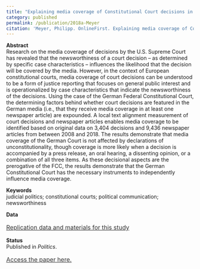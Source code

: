 ```yaml
---
title: "Explaining media coverage of Constitutional Court decisions in Germany: The role of case characteristics"
category: published
permalink: /publication/2018a-Meyer
citation: 'Meyer, Philipp. OnlineFirst. Explaining media coverage of Constitutional Court decisions in Germany: The role of case characteristics. <i>Political Communication</i>. DOI: 10.1080/10584609.2020.1784329'
---
```


<p><b>Abstract</b><br>
Research on the media coverage of decisions by the U.S. Supreme Court has revealed that the newsworthiness of a court decision – as determined by specific case characteristics – influences the likelihood that the decision will be covered by the media. However, in the context of European constitutional courts, media coverage of court decisions can be understood to be a form of justice reporting that focuses on general public interest and is operationalized by case characteristics that indicate the newsworthiness of the decisions. Using the case of the German Federal Constitutional Court, the determining factors behind whether court decisions are featured in the German media (i.e., that they receive media coverage in at least one newspaper article) are expounded. A local text alignment measurement of court decisions and newspaper articles enables media coverage to be identified based on original data on 3,404 decisions and 9,436 newspaper articles from between 2008 and 2018. The results demonstrate that media coverage of the German Court is not affected by declarations of unconstitutionality, though coverage is more likely when a decision is accompanied by a press release, an oral hearing, a dissenting opinion, or a combination of all three items. As these decisional aspects are the prerogative of the FCC, the results demonstrate that the German Constitutional Court has the necessary instruments to independently influence media coverage.</p>

<p><b>Keywords</b><br>judicial politics; constitutional courts; political communication; newsworthiness</p>

<p><b>Data</b><br>
<p style="line-height: 1.5;" align="left"><span style="font-size: medium;"><a style="line-height: 1.5;" href="https://doi.org/10.17605/OSF.IO/HFY4K"><span style="color: #333333;"><span style="font-size: medium;">Replication data and materials for this study</span></span></a></p>

<p><b>Status</b><br>
Published in <i>Politics</i>.

  <p style="line-height: 1.5;" align="left"><span style="font-size: medium;"><a style="line-height: 1.5;" href="https://www.tandfonline.com/doi/full/10.1080/10584609.2020.1784329"><span style="color: #333333;"><span style="font-size: medium;">Access the paper here.</span></span></a> 





